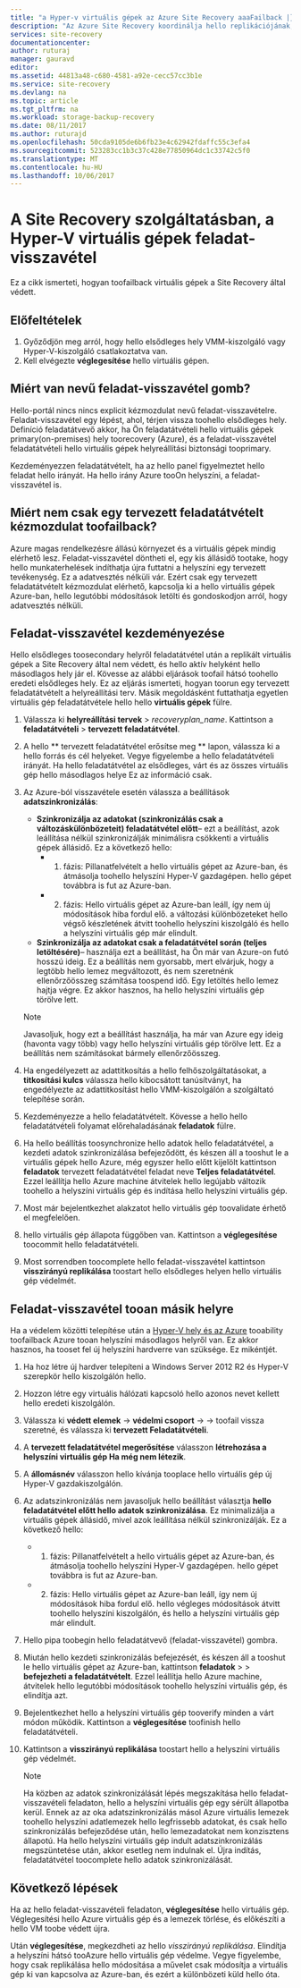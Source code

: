 ```yaml
---
title: "a Hyper-v virtuális gépek az Azure Site Recovery aaaFailback |} Microsoft Docs"
description: "Az Azure Site Recovery koordinálja hello replikációjának, feladatátvételének és helyreállításának virtuális gépek és fizikai kiszolgálók. További információk a feladat-visszavétel a Azure tooon helyszíni adatközpontban."
services: site-recovery
documentationcenter: 
author: ruturaj
manager: gauravd
editor: 
ms.assetid: 44813a48-c680-4581-a92e-cecc57cc3b1e
ms.service: site-recovery
ms.devlang: na
ms.topic: article
ms.tgt_pltfrm: na
ms.workload: storage-backup-recovery
ms.date: 08/11/2017
ms.author: ruturajd
ms.openlocfilehash: 50cda9105de6b6fb23e4c62942fdaffc55c3efa4
ms.sourcegitcommit: 523283cc1b3c37c428e77850964dc1c33742c5f0
ms.translationtype: MT
ms.contentlocale: hu-HU
ms.lasthandoff: 10/06/2017
---
```

# <a name="failback-in-site-recovery-for-hyper-v-virtual-machines"></a>A Site Recovery szolgáltatásban, a Hyper-V virtuális gépek feladat-visszavétel

Ez a cikk ismerteti, hogyan toofailback virtuális gépek a Site Recovery által védett.

## <a name="prerequisites"></a>Előfeltételek
1. Győződjön meg arról, hogy hello elsődleges hely VMM-kiszolgáló vagy Hyper-V-kiszolgáló csatlakoztatva van.
2. Kell elvégezte **véglegesítése** hello virtuális gépen.

## <a name="why-is-there-no-button-called-failback"></a>Miért van nevű feladat-visszavétel gomb?
Hello-portál nincs nincs explicit kézmozdulat nevű feladat-visszavételre. Feladat-visszavétel egy lépést, ahol, térjen vissza toohello elsődleges hely. Definíció feladatátvevő akkor, ha Ön feladatátvételi hello virtuális gépek primary(on-premises) hely toorecovery (Azure), és a feladat-visszavétel feladatátvételi hello virtuális gépek helyreállítási biztonsági tooprimary.

Kezdeményezzen feladatátvételt, ha az hello panel figyelmeztet hello feladat hello irányát. Ha hello irány Azure tooOn helyszíni, a feladat-visszavétel is.

## <a name="why-is-there-only-a-planned-failover-gesture-toofailback"></a>Miért nem csak egy tervezett feladatátvételt kézmozdulat toofailback?
Azure magas rendelkezésre állású környezet és a virtuális gépek mindig elérhető lesz. Feladat-visszavétel döntheti el, egy kis állásidő tootake, hogy hello munkaterhelések indíthatja újra futtatni a helyszíni egy tervezett tevékenység. Ez a adatvesztés nélküli vár. Ezért csak egy tervezett feladatátvételt kézmozdulat elérhető, kapcsolja ki a hello virtuális gépek Azure-ban, hello legutóbbi módosítások letölti és gondoskodjon arról, hogy adatvesztés nélküli.

## <a name="initiate-failback"></a>Feladat-visszavétel kezdeményezése
Hello elsődleges toosecondary helyről feladatátvétel után a replikált virtuális gépek a Site Recovery által nem védett, és hello aktív helyként hello másodlagos hely jár el. Kövesse az alábbi eljárások toofail hátsó toohello eredeti elsődleges hely. Ez az eljárás ismerteti, hogyan toorun egy tervezett feladatátvételt a helyreállítási terv. Másik megoldásként futtathatja egyetlen virtuális gép feladatátvétele hello hello **virtuális gépek** fülre.

1. Válassza ki **helyreállítási tervek** > *recoveryplan_name*. Kattintson a **feladatátvételi** > **tervezett feladatátvétel**.
2. A hello ** tervezett feladatátvétel erősítse meg ** lapon, válassza ki a hello forrás és cél helyeket. Vegye figyelembe a hello feladatátvételi irányát. Ha hello feladatátvétel az elsődleges, várt és az összes virtuális gép hello másodlagos helye Ez az információ csak.
3. Az Azure-ból visszavétele esetén válassza a beállítások **adatszinkronizálás**:

   * **Szinkronizálja az adatokat (szinkronizálás csak a változáskülönbözeteit) feladatátvétel előtt**– ezt a beállítást, azok leállítása nélkül szinkronizálják minimálisra csökkenti a virtuális gépek állásidő. Ez a következő hello:
     * 1. fázis: Pillanatfelvételt a hello virtuális gépet az Azure-ban, és átmásolja toohello helyszíni Hyper-V gazdagépen. hello gépet továbbra is fut az Azure-ban.
     * 2. fázis: Hello virtuális gépet az Azure-ban leáll, így nem új módosítások hiba fordul elő. a változási különbözeteket hello végső készletének átvitt toohello helyszíni kiszolgáló és hello a helyszíni virtuális gép már elindult.

    - **Szinkronizálja az adatokat csak a feladatátvétel során (teljes letöltésére)**– használja ezt a beállítást, ha Ön már van Azure-on futó hosszú ideig. Ez a beállítás nem gyorsabb, mert elvárjuk, hogy a legtöbb hello lemez megváltozott, és nem szeretnénk ellenőrzőösszeg számítása toospend idő. Egy letöltés hello lemez hajtja végre. Ez akkor hasznos, ha hello helyszíni virtuális gép törölve lett.

    >[!NOTE]
    >Javasoljuk, hogy ezt a beállítást használja, ha már van Azure egy ideig (havonta vagy több) vagy hello helyszíni virtuális gép törölve lett. Ez a beállítás nem számításokat bármely ellenőrzőösszeg.
    >
    >




4. Ha engedélyezett az adattitkosítás a hello felhőszolgáltatásokat, a **titkosítási kulcs** válassza hello kibocsátott tanúsítványt, ha engedélyezte az adattitkosítást hello VMM-kiszolgálón a szolgáltató telepítése során.
5. Kezdeményezze a hello feladatátvételt. Kövesse a hello hello feladatátvételi folyamat előrehaladásának **feladatok** fülre.
6. Ha hello beállítás toosynchronize hello adatok hello feladatátvétel, a kezdeti adatok szinkronizálása befejeződött, és készen áll a tooshut le a virtuális gépek hello Azure, még egyszer hello előtt kijelölt kattintson **feladatok** tervezett feladatátvétel feladat neve **Teljes feladatátvétel**. Ezzel leállítja hello Azure machine átvitelek hello legújabb változik toohello a helyszíni virtuális gép és indítása hello helyszíni virtuális gép.
7. Most már bejelentkezhet alakzatot hello virtuális gép toovalidate érhető el megfelelően.
8. hello virtuális gép állapota függőben van. Kattintson a **véglegesítése** toocommit hello feladatátvételi.
9. Most sorrendben toocomplete hello feladat-visszavétel kattintson **visszirányú replikálása** toostart hello elsődleges helyen hello virtuális gép védelmét.

## <a name="failback-tooan-alternate-location"></a>Feladat-visszavétel tooan másik helyre
Ha a védelem közötti telepítése után a [Hyper-V hely és az Azure](site-recovery-hyper-v-site-to-azure.md) tooability toofailback Azure tooan helyszíni másodlagos helyről van. Ez akkor hasznos, ha tooset fel új helyszíni hardverre van szüksége. Ez mikéntjét.

1. Ha hoz létre új hardver telepíteni a Windows Server 2012 R2 és Hyper-V szerepkör hello kiszolgálón hello.
2. Hozzon létre egy virtuális hálózati kapcsoló hello azonos nevet kellett hello eredeti kiszolgálón.
3. Válassza ki **védett elemek** -> **védelmi csoport**  ->  <ProtectionGroupName>  ->  <VirtualMachineName> toofail vissza szeretné, és válassza ki **tervezett Feladatátvételi**.
4. A **tervezett feladatátvétel megerősítése** válasszon **létrehozása a helyszíni virtuális gép Ha még nem létezik**.
5. A **állomásnév** válasszon hello kívánja tooplace hello virtuális gép új Hyper-V gazdakiszolgálón.
6. Az adatszinkronizálás nem javasoljuk hello beállítást választja **hello feladatátvétel előtt hello adatok szinkronizálása**. Ez minimalizálja a virtuális gépek állásidő, mivel azok leállítása nélkül szinkronizálják. Ez a következő hello:

   * 1. fázis: Pillanatfelvételt a hello virtuális gépet az Azure-ban, és átmásolja toohello helyszíni Hyper-V gazdagépen. hello gépet továbbra is fut az Azure-ban.
   * 2. fázis: Hello virtuális gépet az Azure-ban leáll, így nem új módosítások hiba fordul elő. hello végleges módosítások átvitt toohello helyszíni kiszolgálón, és hello a helyszíni virtuális gép már elindult.
7. Hello pipa toobegin hello feladatátvevő (feladat-visszavétel) gombra.
8. Miután hello kezdeti szinkronizálás befejezését, és készen áll a tooshut le hello virtuális gépet az Azure-ban, kattintson **feladatok** > <planned failover job> > **befejezheti a feladatátvételt**. Ezzel leállítja hello Azure machine, átvitelek hello legutóbbi módosítások toohello helyszíni virtuális gép, és elindítja azt.
9. Bejelentkezhet hello a helyszíni virtuális gép tooverify minden a várt módon működik. Kattintson a **véglegesítése** toofinish hello feladatátvételi.
10. Kattintson a **visszirányú replikálása** toostart hello a helyszíni virtuális gép védelmét.

    > [!NOTE]
    > Ha közben az adatok szinkronizálását lépés megszakítása hello feladat-visszavételi feladaton, hello a helyszíni virtuális gép egy sérült állapotba kerül. Ennek az az oka adatszinkronizálás másol Azure virtuális lemezek toohello helyszíni adatlemezek hello legfrissebb adatokat, és csak hello szinkronizálás befejeződése után, hello lemezadatokat nem konzisztens állapotú. Ha hello helyszíni virtuális gép indult adatszinkronizálás megszüntetése után, akkor esetleg nem indulnak el. Újra indítás, feladatátvétel toocomplete hello adatok szinkronizálását.
    >
    >



## <a name="next-steps"></a>Következő lépések

Ha az hello feladat-visszavételi feladaton, **véglegesítése** hello virtuális gép. Véglegesítési hello Azure virtuális gép és a lemezek törlése, és előkészíti a hello VM toobe védett újra.

Után **véglegesítése**, megkezdheti az hello *visszirányú replikálása*. Elindítja a helyszíni hátsó tooAzure hello virtuális gép védelme. Vegye figyelembe, hogy csak replikálása hello módosítása a művelet csak módosítja a virtuális gép ki van kapcsolva az Azure-ban, és ezért a különbözeti küld hello óta.

